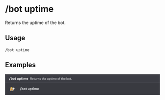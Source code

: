 # /bot uptime

Returns the uptime of the bot.

## Usage

```
/bot uptime
```

## Examples

<img src="../../_media/examples/bot/uptime-0.png" class="rounded-corners">